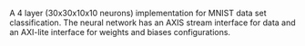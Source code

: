 A 4 layer (30x30x10x10 neurons) implementation for MNIST data set classification. The neural network has an AXIS stream interface for data and an AXI-lite interface for weights and biases configurations.
